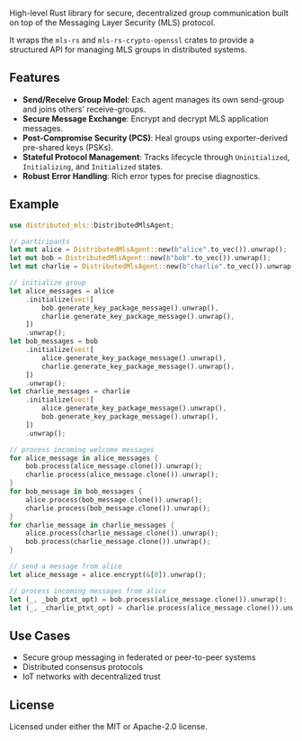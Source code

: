 High-level Rust library for secure, decentralized group communication
built on top of the Messaging Layer Security (MLS) protocol.

It wraps the `mls-rs` and `mls-rs-crypto-openssl`
crates to provide a structured API for managing MLS groups in distributed systems.

## Features

- **Send/Receive Group Model**: Each agent manages its own send-group and joins others' receive-groups.
- **Secure Message Exchange**: Encrypt and decrypt MLS application messages.
- **Post-Compromise Security (PCS)**: Heal groups using exporter-derived pre-shared keys (PSKs).
- **Stateful Protocol Management**: Tracks lifecycle through `Uninitialized`, `Initializing`, and `Initialized` states.
- **Robust Error Handling**: Rich error types for precise diagnostics.

## Example

```rust
use distributed_mls::DistributedMlsAgent;

// participants
let mut alice = DistributedMlsAgent::new(b"alice".to_vec()).unwrap();
let mut bob = DistributedMlsAgent::new(b"bob".to_vec()).unwrap();
let mut charlie = DistributedMlsAgent::new(b"charlie".to_vec()).unwrap();

// initialize group
let alice_messages = alice
    .initialize(vec![
        bob.generate_key_package_message().unwrap(),
        charlie.generate_key_package_message().unwrap(),
    ])
    .unwrap();
let bob_messages = bob
    .initialize(vec![
        alice.generate_key_package_message().unwrap(),
        charlie.generate_key_package_message().unwrap(),
    ])
    .unwrap();
let charlie_messages = charlie
    .initialize(vec![
        alice.generate_key_package_message().unwrap(),
        bob.generate_key_package_message().unwrap(),
    ])
    .unwrap();

// process incoming welcome messages
for alice_message in alice_messages {
    bob.process(alice_message.clone()).unwrap();
    charlie.process(alice_message.clone()).unwrap();
}
for bob_message in bob_messages {
    alice.process(bob_message.clone()).unwrap();
    charlie.process(bob_message.clone()).unwrap();
}
for charlie_message in charlie_messages {
    alice.process(charlie_message.clone()).unwrap();
    bob.process(charlie_message.clone()).unwrap();
}

// send a message from alice
let alice_message = alice.encrypt(&[0]).unwrap();

// process incoming messages from alice
let (_, _bob_ptxt_opt) = bob.process(alice_message.clone()).unwrap();
let (_, _charlie_ptxt_opt) = charlie.process(alice_message.clone()).unwrap();
```

## Use Cases

- Secure group messaging in federated or peer-to-peer systems
- Distributed consensus protocols
- IoT networks with decentralized trust

## License

Licensed under either the MIT or Apache-2.0 license.
